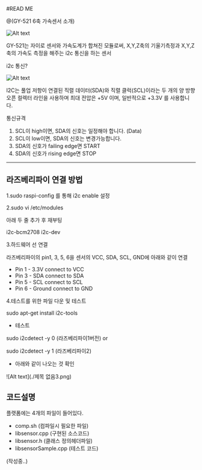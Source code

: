 #READ ME

@(GY-521 6축 가속센서 소개)

![Alt text](./227-a-mpu-6050-triple-axis-accelerometer-gyroscope-6-dof-module-600x600.jpg)

GY-521는 자이로 센서와 가속도계가 합쳐진 모듈로써, 
X,Y,Z축의 기울기측정과 X,Y,Z축의 가속도 측정을 해주는 i2c 통신을 하는 센서

i2c 통신?

![Alt text](./i2c001.png)

I2C는 풀업 저항이 연결된 직렬 데이터(SDA)와 직렬 클럭(SCL)이라는 두 개의 양 방향 오픈 컬렉터 라인을 사용하며 최대 전압은 +5V 이며, 일반적으로 +3.3V 를 사용합니다.

통신규격
1. SCL이 high이면, SDA의 신호는 일정해야 합니다. (Data)
2. SCL이 low이면, SDA의 신호는 변경가능합니다.
3. SDA의 신호가 failing edge면 START
4. SDA의 신호가 rising edge면 STOP


----

## 라즈베리파이 연결 방법

1.sudo raspi-config 를 통해 i2c enable 설정

2.sudo vi /etc/modules 

아래 두 줄 추가 후 재부팅

i2c-bcm2708
i2c-dev

3.하드웨어 선 연결

라즈베리파이의 pin1, 3, 5, 6을 센서의 VCC, SDA, SCL, GND에 아래와 같이 연결

* Pin 1 - 3.3V connect to VCC
* Pin 3 - SDA connect to SDA
* Pin 5 - SCL connect to SCL
* Pin 6 - Ground connect to GND

4.테스트를 위한 파일 다운 및 테스트

sudo apt-get install i2c-tools

- 테스트

sudo i2cdetect -y 0 (라즈베리파이1버전) or

sudo i2cdetect -y 1 (라즈베리파이2)

- 아래와 같이 나오는 것 확인

![Alt text](./제목 없음3.png)

## 코드설명

플랫폼에는 4개의 파일이 들어있다.

* comp.sh (컴파일시 필요한 파일)
* libsensor.cpp (구현된 소스코드)
* libsensor.h (클래스 정의헤더파일)
* libsensorSample.cpp (테스트 코드)

(작성중..)